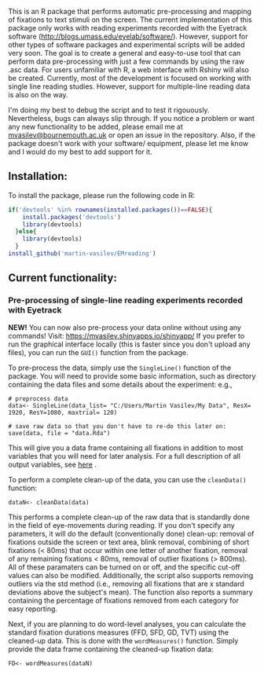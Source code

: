 This is an R package that performs automatic pre-processing and mapping of fixations to text stimuli on the screen. The current implementation of this package only works with reading experiments recorded with the Eyetrack software (http://blogs.umass.edu/eyelab/software/). However, support for other types of software packages and experimental scripts will be added very soon. The goal is to create a general and easy-to-use tool that can perform data pre-processing with just a few commands by using the raw .asc data. For users unfamiliar with R, a web interface with Rshiny will also be created. Currently, most of the development is focused on working with single line reading studies. However, support for multiple-line reading data is also on the way.

I'm doing my best to debug the script and to test it rigouously. Nevertheless, bugs can always slip through. If you notice a problem or want any new functionality to be added, please email me at mvasilev@bournemouth.ac.uk or open an issue in the repository. Also, if the package doesn't work with your software/ equipment, please let me know and I would do my best to add support for it.

## Installation:

To install the package, please run the following code in R:

``` R
if('devtools' %in% rownames(installed.packages())==FALSE){
    install.packages('devtools')
    library(devtools)
  }else{
    library(devtools)
  }
install_github('martin-vasilev/EMreading')
```

## Current functionality:

### Pre-processing of single-line reading experiments recorded with Eyetrack

**NEW!** You can now also pre-process your data online without using any commands! Visit: https://mvasilev.shinyapps.io/shinyapp/ 
If you prefer to run the graphical interface locally (this is faster since you don't upload any files), you can run the `GUI()` function from the package.

To pre-process the data, simply use the `SingleLine()` function of the package. You will need to provide some basic information, such as directory containing the data files and some details about the experiment: e.g.,

```
# preprocess data
data<- SingleLine(data_list= "C:/Users/Martin Vasilev/My Data", ResX= 1920, ResY=1080, maxtrial= 120)

# save raw data so that you don't have to re-do this later on:
save(data, file = "data.Rda")
```

This will give you a data frame containing all fixations in addition to most variables that you will need for later analysis. For a full description of all output variables, see [here](https://github.com/martin-vasilev/EMreading/blob/master/Output_readme.md) .

To perform a complete clean-up of the data, you can use the `cleanData()` function:

```
dataN<- cleanData(data)
```
This performs a complete clean-up of the raw data that is standardly done in the field of eye-movements during reading. If you don't specify any parameters, it will do the default (conventionally done) clean-up: removal of fixations outside the screen or text area, blink removal, combining of short fixations (< 80ms) that occur within one letter of another fixation, removal of any remaining fixations < 80ms, removal of outlier fixations (> 800ms). All of these paramaters can be turned on or off, and the specific cut-off values can also be modified. Additionally, the script also supports removing outliers via the std method (i.e., removing all fixations that are x standard deviations above the subject's mean). The function also reports a summary containing the percentage of fixations removed from each category for easy reporting.

Next, if you are planning to do word-level analyses, you can calculate the standard fixation durations measures (FFD, SFD, GD, TVT) using the cleaned-up data. This is done with the `wordMeasures()` function. Simply provide the data frame containing the cleaned-up fixation data:

```
FD<- wordMeasures(dataN)
```



